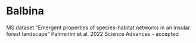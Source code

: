 # Balbina
MS dataset
"Emergent properties of species-habitat networks in an insular forest landscape"
Palmeirim et al. 2022
Science Advances - accepted

